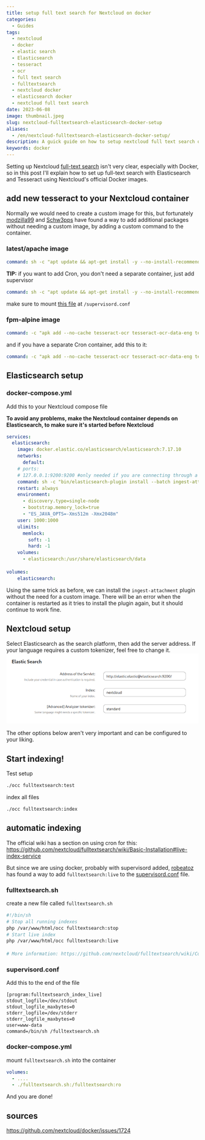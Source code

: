 ```yaml
---
title: setup full text search for Nextcloud on docker
categories:
  - Guides
tags:
  - nextcloud
  - docker
  - elastic search
  - Elasticsearch
  - tesseract
  - ocr
  - full text search
  - fulltextsearch
  - nextcloud docker
  - elasticsearch docker
  - nextcloud full text search
date: 2023-06-08
image: thumbnail.jpeg
slug: nextcloud-fulltextsearch-elasticsearch-docker-setup
aliases:
  - /en/nextcloud-fulltextsearch-elasticsearch-docker-setup/
description: A guick guide on how to setup nextcloud full text search on docker, using elasticsearch and supervisord to do automatic indexing.
keywords: docker
---
```


Setting up Nextcloud [full-text search](https://apps.nextcloud.com/apps/fulltextsearch) isn't very clear, especially with Docker, so in this post I'll explain how to set up full-text search with Elasticsearch and Tesseract using Nextcloud's official Docker images.

## add new tesseract to your Nextcloud container
Normally we would need to create a custom image for this, but fortunately [modzilla99](https://github.com/nextcloud/docker/issues/1414#issuecomment-884711124) and [Schw3pps](https://github.com/nextcloud/docker/issues/1414#issuecomment-1008915705) have found a way to add additional packages without needing a custom image, by adding a custom command to the container.

### latest/apache image
```yaml
command: sh -c "apt update && apt-get install -y --no-install-recommends tesseract-ocr tesseract-ocr-eng tesseract-ocr-$(YOUR_THREE_LETTER_LANGUAGE_CODE) && /entrypoint.sh apache2-foreground"
```
**TIP:** if you want to add Cron, you don't need a separate container, just add supervisor
```yaml
command: sh -c "apt update && apt-get install -y --no-install-recommends tesseract-ocr tesseract-ocr-eng tesseract-ocr-$(YOUR_THREE_LETTER_LANGUAGE_CODE) && mkdir -p /var/log/supervisord && mkdir -p /var/run/supervisord supervisor && supervisord -c /supervisord.conf"
```
make sure to mount [this file](https://github.com/nextcloud/docker/blob/master/.examples/dockerfiles/full/apache/supervisord.conf) at `/supervisord.conf`

### fpm-alpine image
```yaml
command: -c "apk add --no-cache tesseract-ocr tesseract-ocr-data-eng tesseract-ocr-data-$(YOUR_THREE_LETTER_LANGUAGE_CODE); /entrypoint.sh php-fpm"
```
and if you have a separate Cron container, add this to it:
```yaml
command: -c "apk add --no-cache tesseract-ocr tesseract-ocr-data-eng tesseract-ocr-data-$(YOUR_THREE_LETTER_LANGUAGE_CODE); /cron.sh"
```

## Elasticsearch setup

### docker-compose.yml
Add this to your Nextcloud compose file

**To avoid any problems, make the Nextcloud container depends on Elasticsearch, to make sure it's started before Nextcloud**

```yaml
services:
  elasticsearch:
    image: docker.elastic.co/elasticsearch/elasticsearch:7.17.10
    networks:
      default:
    # ports:
    # 127.0.0.1:9200:9200 #only needed if you are connecting through a docker network
    command: sh -c "bin/elasticsearch-plugin install --batch ingest-attachment; /bin/tini -s /usr/local/bin/docker-entrypoint.sh eswrapper"
    restart: always
    environment:
      - discovery.type=single-node
      - bootstrap.memory_lock=true
      - "ES_JAVA_OPTS=-Xms512m -Xmx2048m"
    user: 1000:1000
    ulimits:
      memlock:
        soft: -1
        hard: -1
    volumes:
      - elasticsearch:/usr/share/elasticsearch/data

volumes:
    elasticsearch:
```

Using the same trick as before, we can install the `ingest-attachment` plugin without the need for a custom image.
There will be an error when the container is restarted as it tries to install the plugin again, but it should continue to work fine.

## Nextcloud setup
Select Elasticsearch as the search platform, then add the server address.
If your language requires a custom tokenizer, feel free to change it.
![](nextcloud-settings.png)

The other options below aren't very important and can be configured to your liking.

## Start indexing!
Test setup
```bash
./occ fulltextsearch:test
```
index all files
```bash
./occ fulltextsearch:index
```
## automatic indexing
The official wiki has a section on using cron for this:
https://github.com/nextcloud/fulltextsearch/wiki/Basic-Installation#live-index-service

But since we are using docker, probably with supervisord added, [robeatoz](https://github.com/nextcloud/fulltextsearch/issues/671) has found a way to add `fulltextsearch:live` to the [supervisord.conf](https://github.com/nextcloud/docker/blob/master/.examples/dockerfiles/cron/apache/supervisord.conf) file.

### fulltextsearch.sh
create a new file called `fulltextsearch.sh`
```bash
#!/bin/sh
# Stop all running indexes
php /var/www/html/occ fulltextsearch:stop
# Start live index
php /var/www/html/occ fulltextsearch:live

# More information: https://github.com/nextcloud/fulltextsearch/wiki/Commands
```

### supervisord.conf

Add this to the end of the file
```supervisor
[program:fulltextsearch_index_live]
stdout_logfile=/dev/stdout
stdout_logfile_maxbytes=0
stderr_logfile=/dev/stderr
stderr_logfile_maxbytes=0
user=www-data
command=/bin/sh /fulltextsearch.sh
```

### docker-compose.yml
mount `fulltextsearch.sh` into the container
```yaml
volumes:
  - ....
  - ./fulltextsearch.sh:/fulltextsearch:ro
```
And you are done!

## sources
https://github.com/nextcloud/docker/issues/1724
